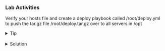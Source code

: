 ### Lab Activities
Verify your hosts file and create a deploy playbook called /root/deploy.yml to push the tar.gz file /root/deploy.tar.gz over to all servers in /opt
<br>

<details>
<summary>Tip</summary>
If you get stuck, the answer file is found in /root/answers/deploy.yml
</details>

<br>
<details>
<summary>Solution</summary>

```plain
cat /root/hosts
```{{exec}}

### Yaml for playbook
```
---
- name: Start of Deployer playbook
  hosts: servers
  vars:
  gather_facts: True
  become: False
  tasks:

    - name: Copy deploy.tar.gz over at {{ ansible_date_time.iso8601_basic_short }}
      copy:
        src: /root/deploy.tar.gz
        dest: /opt/deploy.tar.gz
        checksum: c6cd21b75a4b300b9228498c78afc6e7a831839e
```

Run Playbook and verify that everything pushed correctly

```plain
ansible-playbook -i /root/hosts /root/deploy.yml
```{{exec}}

</details>